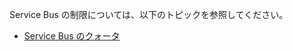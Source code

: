 Service Bus の制限については、以下のトピックを参照してください。

 - [Service Bus のクォータ][servicebusquotas]

  [servicebusquotas]: http://msdn.microsoft.com/library/azure/ee732538.aspx

<!---HONumber=58-->